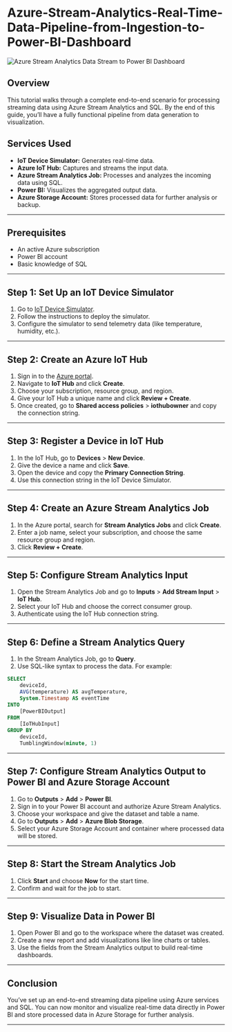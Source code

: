 # Azure-Stream-Analytics-Real-Time-Data-Pipeline-from-Ingestion-to-Power-BI-Dashboard
![Azure Stream Analytics Data Stream to Power BI Dashboard](https://github.com/user-attachments/assets/0a99a458-9c10-4944-9a3d-d1e6e41046ab)

## Overview
This tutorial walks through a complete end-to-end scenario for processing streaming data using Azure Stream Analytics and SQL. By the end of this guide, you’ll have a fully functional pipeline from data generation to visualization.

## Services Used
- **IoT Device Simulator:** Generates real-time data.
- **Azure IoT Hub:** Captures and streams the input data.
- **Azure Stream Analytics Job:** Processes and analyzes the incoming data using SQL.
- **Power BI:** Visualizes the aggregated output data.
- **Azure Storage Account:** Stores processed data for further analysis or backup.

---

## Prerequisites
- An active Azure subscription
- Power BI account
- Basic knowledge of SQL

---

## Step 1: Set Up an IoT Device Simulator
1. Go to [IoT Device Simulator](https://azure-samples.github.io/raspberry-pi-web-simulator/).
2. Follow the instructions to deploy the simulator.
3. Configure the simulator to send telemetry data (like temperature, humidity, etc.).

---

## Step 2: Create an Azure IoT Hub
1. Sign in to the [Azure portal](https://portal.azure.com/).
2. Navigate to **IoT Hub** and click **Create**.
3. Choose your subscription, resource group, and region.
4. Give your IoT Hub a unique name and click **Review + Create**.
5. Once created, go to **Shared access policies** > **iothubowner** and copy the connection string.

---

## Step 3: Register a Device in IoT Hub
1. In the IoT Hub, go to **Devices** > **New Device**.
2. Give the device a name and click **Save**.
3. Open the device and copy the **Primary Connection String**.
4. Use this connection string in the IoT Device Simulator.

---

## Step 4: Create an Azure Stream Analytics Job
1. In the Azure portal, search for **Stream Analytics Jobs** and click **Create**.
2. Enter a job name, select your subscription, and choose the same resource group and region.
3. Click **Review + Create**.

---

## Step 5: Configure Stream Analytics Input
1. Open the Stream Analytics Job and go to **Inputs** > **Add Stream Input** > **IoT Hub**.
2. Select your IoT Hub and choose the correct consumer group.
3. Authenticate using the IoT Hub connection string.

---

## Step 6: Define a Stream Analytics Query
1. In the Stream Analytics Job, go to **Query**.
2. Use SQL-like syntax to process the data. For example:

```sql
SELECT
    deviceId,
    AVG(temperature) AS avgTemperature,
    System.Timestamp AS eventTime
INTO
    [PowerBIOutput]
FROM
    [IoTHubInput]
GROUP BY
    deviceId,
    TumblingWindow(minute, 1)
```

---

## Step 7: Configure Stream Analytics Output to Power BI and Azure Storage Account
1. Go to **Outputs** > **Add** > **Power BI**.
2. Sign in to your Power BI account and authorize Azure Stream Analytics.
3. Choose your workspace and give the dataset and table a name.
4. Go to **Outputs** > **Add** > **Azure Blob Storage**.
5. Select your Azure Storage Account and container where processed data will be stored.

---

## Step 8: Start the Stream Analytics Job
1. Click **Start** and choose **Now** for the start time.
2. Confirm and wait for the job to start.

---

## Step 9: Visualize Data in Power BI
1. Open Power BI and go to the workspace where the dataset was created.
2. Create a new report and add visualizations like line charts or tables.
3. Use the fields from the Stream Analytics output to build real-time dashboards.

---

## Conclusion
You’ve set up an end-to-end streaming data pipeline using Azure services and SQL. You can now monitor and visualize real-time data directly in Power BI and store processed data in Azure Storage for further analysis.

---


